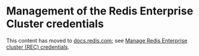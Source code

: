 # Management of the Redis Enterprise Cluster credentials

This content has moved to [docs.redis.com](https://docs.redis.com/latest/); see [Manage Redis Enterprise cluster (REC) credentials](https://docs.redis.com/latest/kubernetes/security/manage-rec-credentials/).